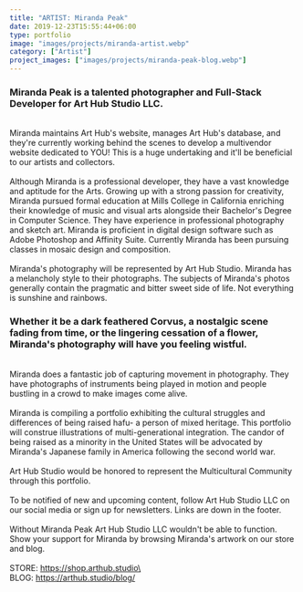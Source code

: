 ```yaml
---
title: "ARTIST: Miranda Peak"
date: 2019-12-23T15:55:44+06:00
type: portfolio
image: "images/projects/miranda-artist.webp"
category: ["Artist"]
project_images: ["images/projects/miranda-peak-blog.webp"]
---
```

### Miranda Peak is a talented photographer and Full-Stack Developer for Art Hub Studio LLC.
\
Miranda maintains Art Hub's website, manages Art Hub's database, and they're currently working behind the scenes to develop a multivendor website dedicated to YOU! This is a huge undertaking and it'll be beneficial to our artists and collectors.\
\
Although Miranda is a professional developer, they have a vast knowledge and aptitude for the Arts. Growing up with a strong passion for creativity, Miranda pursued formal education at Mills College in California enriching their knowledge of music and visual arts alongside their Bachelor's Degree in Computer Science. They have experience in professional photography and sketch art. Miranda is proficient in digital design software such as Adobe Photoshop and Affinity Suite. Currently Miranda has been pursuing classes in mosaic design and composition.\
\
Miranda's photography will be represented by Art Hub Studio. Miranda has a melancholy style to their photographs. The subjects of Miranda's photos generally contain the pragmatic and bitter sweet side of life. Not everything is sunshine and rainbows. 

### Whether it be a dark feathered Corvus, a nostalgic scene fading from time, or the lingering cessation of a flower, Miranda's photography will have you feeling wistful.
\
Miranda does a fantastic job of capturing movement in photography. They have photographs of instruments being played in motion and people bustling in a crowd to make images come alive.\
\
Miranda is compiling a portfolio exhibiting the cultural struggles and differences of being raised hafu- a person of mixed heritage. This portfolio will construe illustrations of multi-generational integration. The candor of being raised as a minority in the United States will be advocated by Miranda's Japanese family in America following the second world war.\
\
Art Hub Studio would be honored to represent the Multicultural Community through this portfolio.\
\
To be notified of new and upcoming content, follow Art Hub Studio LLC on our social media or sign up for newsletters. Links are down in the footer.\
\
Without Miranda Peak Art Hub Studio LLC wouldn't be able to function. Show your support for Miranda by browsing Miranda's artwork on our store and blog.\
\
STORE: https://shop.arthub.studio\
\
BLOG: https://arthub.studio/blog/


